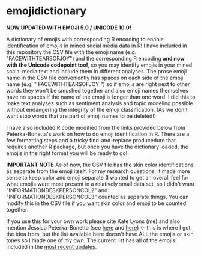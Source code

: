 # emojidictionary
**NOW UPDATED WITH EMOJI 5.0 / UNICODE 10.0!**

A dictionary of emojis with corresponding R encoding to enable identification of emojis in mined social media data in R!
I have included in this repository the CSV file with the emoji name (e.g. "FACEWITHTEARSOFJOY") and the corresponding R
encoding **and now with the Unicode codepoint too!**, so you may identify emojis in your mined social media text and include them in different analyses. The prose
emoji name in the CSV file conveniently has spaces on each side of the emoji name (e.g. " FACEWITHTEARSOFJOY ") so if emojis
are right next to other words they won't be smushed together and also emoji names themselves have no spaces if the name of the
emoji is longer than one word. I did this to make text analyses such as sentiment analysis and topic modeling possible without
endangering the integrity of the emoji classification. (As we don't want stop words that are part of emoji names to be deleted!)

I have also included R code modified from the links provided below from Peterka-Bonetta's work on how to do emoji identification in R. There are a few formatting steps and a tricky find-and-replace producedure that requires another R package, but once you have the dictionary loaded, the emojis in the right format you will be ready to go!

**IMPORTANT NOTE** As of now, the CSV file has the skin color identifications as separate from the emoji itself. For my research questions, it made more sense to keep color and emoji separate (I wanted to get an overall feel for what emojis were most present in a relatively small data set, so I didn't want "INFORMATIONDESKPERSONCOL2" and "INFORMATIONDESKPERSONCOL3" counted as separate things. You can modify this in the CSV file if you want skin color and emoji to be counted together.

If you use this for your own work please cite Kate Lyons (me) and also mention Jessica Peterka-Bonetta
(see [here](https://github.com/today-is-a-good-day/Emoticons/blob/master/emDict.csv) and [here](http://opiateforthemass.es/articles/emoticons-in-R/)) <- this is where I got the idea from, but the list available here doesn't 
have ALL the emojis or skin tones so I made one of my own. The current list has all of the emojis included in the [most recent updates](http://unicode.org/emoji/charts/emoji-released.html).
